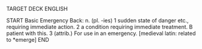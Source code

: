 TARGET DECK
ENGLISH

START
Basic
Emergency
Back: n. (pl. -ies) 1 sudden state of danger etc., requiring immediate action. 2 a condition requiring immediate treatment. B patient with this. 3 (attrib.) For use in an emergency. [medieval latin: related to *emerge]
END
